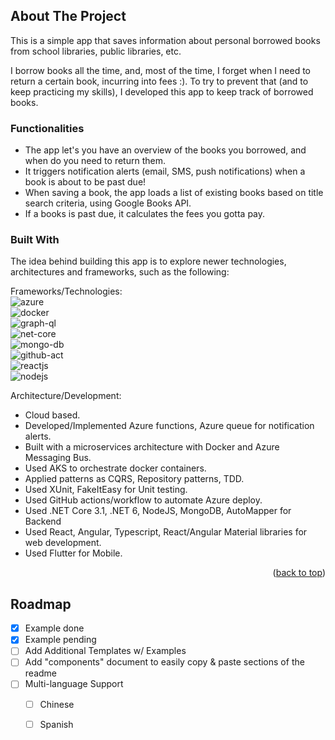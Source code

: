 ﻿<a name="readme-top"></a>

<!-- 
[![Contributors][contributors-shield]][contributors-url]
[![Forks][forks-shield]][forks-url]
[![Stargazers][stars-shield]][stars-url]
[![Issues][issues-shield]][issues-url]
[![MIT License][license-shield]][license-url]
[![LinkedIn][linkedin-shield]][linkedin-url] -->



<!-- PROJECT LOGO -->
<!-- <br />
<div align="center">
  <a href="https://github.com/othneildrew/Best-README-Template">
    <img src="images/logo.png" alt="Logo" width="80" height="80">
  </a>

  <h3 align="center">Best-README-Template</h3>

  <p align="center">
    An awesome README template to jumpstart your projects!
    <br />
    <a href="https://github.com/othneildrew/Best-README-Template"><strong>Explore the docs »</strong></a>
    <br />
    <br />
    <a href="https://github.com/othneildrew/Best-README-Template">View Demo</a>
    ·
    <a href="https://github.com/othneildrew/Best-README-Template/issues">Report Bug</a>
    ·
    <a href="https://github.com/othneildrew/Best-README-Template/issues">Request Feature</a>
  </p>
</div> -->



<!-- TABLE OF CONTENTS -->
<!-- <details>
  <summary>Table of Contents</summary>
  <ol>
    <li>
      <a href="#about-the-project">About The Project</a>
      <ul>
        <li><a href="#built-with">Built With</a></li>
      </ul>
    </li>
    <li>
      <a href="#getting-started">Getting Started</a>
      <ul>
        <li><a href="#prerequisites">Prerequisites</a></li>
        <li><a href="#installation">Installation</a></li>
      </ul>
    </li>
    <li><a href="#usage">Usage</a></li>
    <li><a href="#roadmap">Roadmap</a></li>
    <li><a href="#contributing">Contributing</a></li>
    <li><a href="#license">License</a></li>
    <li><a href="#contact">Contact</a></li>
    <li><a href="#acknowledgments">Acknowledgments</a></li>
  </ol>
</details>
 -->


<!-- ABOUT THE PROJECT -->
## About The Project

<!-- [![Product Name Screen Shot][product-screenshot]](https://example.com) -->

This is a simple app that saves information about personal borrowed books from school libraries, public libraries, etc.

I borrow books all the time, and, most of the time, I forget when I need to return a certain book, incurring into fees :). To try to prevent that (and to keep practicing my skills), I developed this app to keep track of borrowed books. 

### Functionalities
* The app let's you have an overview of the books you borrowed, and when do you need to return them.
* It triggers notification alerts (email, SMS, push notifications) when a book is about to be past due!
* When saving a book, the app loads a list of existing books based on title search criteria, using Google Books API.
* If a books is past due, it calculates the fees you gotta pay.


### Built With

The idea behind building this app is to explore newer technologies, architectures and frameworks, such as the following:

Frameworks/Technologies: 
<br>
![azure]
<br>
![docker]
<br>
![graph-ql]
<br>
![net-core]
<br>
![mongo-db]
<br>
![github-act]
<br>
![reactjs]
<br>
![nodejs]

Architecture/Development: 
* Cloud based.
* Developed/Implemented Azure functions, Azure queue for notification alerts.
* Built with a microservices architecture with Docker and Azure Messaging Bus.
* Used AKS to orchestrate docker containers.
* Applied patterns as CQRS, Repository patterns, TDD.
* Used XUnit, FakeItEasy for Unit testing.
* Used GitHub actions/workflow to automate Azure deploy.
* Used .NET Core 3.1, .NET 6, NodeJS, MongoDB, AutoMapper for Backend
* Used React, Angular, Typescript, React/Angular Material libraries for web development.
* Used Flutter for Mobile.




<p align="right">(<a href="#readme-top">back to top</a>)</p>



<!-- ROADMAP -->
## Roadmap

- [x] Example done
- [x] Example pending
- [ ] Add Additional Templates w/ Examples
- [ ] Add "components" document to easily copy & paste sections of the readme
- [ ] Multi-language Support
    - [ ] Chinese
    - [ ] Spanish





<!-- MARKDOWN LINKS & IMAGES -->
<!-- https://www.markdownguide.org/basic-syntax/#reference-style-links -->
[contributors-shield]: https://img.shields.io/github/contributors/othneildrew/Best-README-Template.svg?style=for-the-badge
[contributors-url]: https://github.com/othneildrew/Best-README-Template/graphs/contributors
[forks-shield]: https://img.shields.io/github/forks/othneildrew/Best-README-Template.svg?style=for-the-badge
[forks-url]: https://github.com/othneildrew/Best-README-Template/network/members
[stars-shield]: https://img.shields.io/github/stars/othneildrew/Best-README-Template.svg?style=for-the-badge
[stars-url]: https://github.com/othneildrew/Best-README-Template/stargazers
[issues-shield]: https://img.shields.io/github/issues/othneildrew/Best-README-Template.svg?style=for-the-badge
[issues-url]: https://github.com/othneildrew/Best-README-Template/issues
[license-shield]: https://img.shields.io/github/license/othneildrew/Best-README-Template.svg?style=for-the-badge
[license-url]: https://github.com/othneildrew/Best-README-Template/blob/master/LICENSE.txt
[linkedin-shield]: https://img.shields.io/badge/-LinkedIn-black.svg?style=for-the-badge&logo=linkedin&colorB=555
[linkedin-url]: https://linkedin.com/in/othneildrew
[product-screenshot]: images/screenshot.png
<!-- [Next.js]: https://img.shields.io/badge/next.js-000000?style=for-the-badge&logo=nextdotjs&logoColor=white
[Next-url]: https://nextjs.org/
[React.js]: https://img.shields.io/badge/React-20232A?style=for-the-badge&logo=react&logoColor=61DAFB
[React-url]: https://reactjs.org/
[Vue.js]: https://img.shields.io/badge/Vue.js-35495E?style=for-the-badge&logo=vuedotjs&logoColor=4FC08D
[Vue-url]: https://vuejs.org/
[Angular.io]: https://img.shields.io/badge/Angular-DD0031?style=for-the-badge&logo=angular&logoColor=white
[Angular-url]: https://angular.io/
[Svelte.dev]: https://img.shields.io/badge/Svelte-4A4A55?style=for-the-badge&logo=svelte&logoColor=FF3E00
[Svelte-url]: https://svelte.dev/
[Laravel.com]: https://img.shields.io/badge/Laravel-FF2D20?style=for-the-badge&logo=laravel&logoColor=white
[Laravel-url]: https://laravel.com
[Bootstrap.com]: https://img.shields.io/badge/Bootstrap-563D7C?style=for-the-badge&logo=bootstrap&logoColor=white
[Bootstrap-url]: https://getbootstrap.com
[JQuery.com]: https://img.shields.io/badge/jQuery-0769AD?style=for-the-badge&logo=jquery&logoColor=white
[JQuery-url]: https://jquery.com  -->

[github-act]: https://img.shields.io/badge/github%20actions-%232671E5.svg?style=for-the-badge&logo=githubactions&logoColor=white
[azure]: https://img.shields.io/badge/azure-%230072C6.svg?style=for-the-badge&logo=microsoftazure&logoColor=white
[mongo-db]: https://img.shields.io/badge/MongoDB-%234ea94b.svg?style=for-the-badge&logo=mongodb&logoColor=white
[net-core]: https://img.shields.io/badge/.NET-5C2D91?style=for-the-badge&logo=.net&logoColor=white
[graph-ql]: https://img.shields.io/badge/-GraphQL-E10098?style=for-the-badge&logo=graphql&logoColor=white
[docker]: https://img.shields.io/badge/docker-%230db7ed.svg?style=for-the-badge&logo=docker&logoColor=white
[reactjs]: https://img.shields.io/badge/-ReactJs-61DAFB?logo=react&logoColor=white&style=for-the-badge
[nodejs]: https://img.shields.io/badge/Node.js-43853D?style=for-the-badge&logo=node.js&logoColor=white
